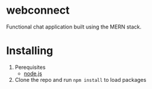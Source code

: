 # webconnect
Functional chat application built using the MERN stack.

# Installing
1. Perequisites
   * <a href='https://nodejs.org'> node.js </a>
2. Clone the repo and run `npm install` to load packages
